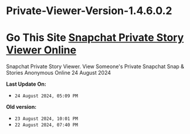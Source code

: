 # Private-Viewer-Version-1.4.6.0.2
# Go This Site [Snapchat Private Story Viewer Online](https://modren8.com/privatesnap)
Snapchat Private Story Viewer. View Someone's Private Snapchat Snap &amp; Stories Anonymous Online 24 August 2024

**Last Update On:**
- `24 August 2024, 05:09 PM `

**Old version:**
- `23 August 2024, 10:01 PM `
- `22 August 2024, 07:40 PM `
